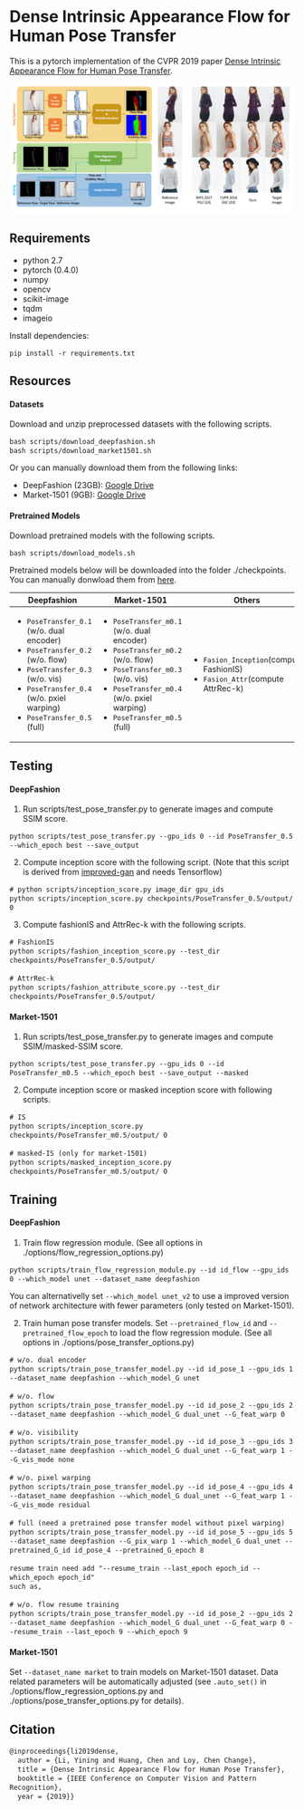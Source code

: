 # Dense Intrinsic Appearance Flow for Human Pose Transfer

This is a pytorch implementation of the CVPR 2019 paper [Dense Intrinsic Appearance Flow for Human Pose Transfer](http://mmlab.ie.cuhk.edu.hk/projects/pose-transfer/).

![fig_intro](imgs/fig_intro.png)

## Requirements
- python 2.7
- pytorch (0.4.0)
- numpy
- opencv
- scikit-image
- tqdm
- imageio

Install dependencies:
```
pip install -r requirements.txt
```

## Resources
#### Datasets
Download and unzip preprocessed datasets with the following scripts.
```
bash scripts/download_deepfashion.sh
bash scripts/download_market1501.sh
```
Or you can manually download them from the following links:
- DeepFashion (23GB): [Google Drive](https://drive.google.com/file/d/1LbibHhhF7xA7G3hHoHj9I-MvCByzdkvr/view?usp=sharing)
- Market-1501 (9GB): [Google Drive](https://drive.google.com/file/d/16zZJ5f5qOJcgg-cPfmAdso8al-MSWiwu/view?usp=sharing)

#### Pretrained Models
Download pretrained models with the following scripts.
```
bash scripts/download_models.sh
```
Pretrained models below will be downloaded into the folder ./checkpoints. You can manually donwload them from [here](https://drive.google.com/file/d/1QHcb1QBGVmGginpsYmer-Q5Aq0HNtBHv/view?usp=sharing).

| Deepfashion | Market-1501 | Others |
|-------------|-------------|--------|
|<ul><li>`PoseTransfer_0.1` (w/o. dual encoder)</li><li>`PoseTransfer_0.2` (w/o. flow)</li><li>`PoseTransfer_0.3` (w/o. vis)</li><li>`PoseTransfer_0.4` (w/o. pxiel warping)</li><li>`PoseTransfer_0.5` (full)</li></ul>|<ul><li>`PoseTransfer_m0.1` (w/o. dual encoder)</li><li>`PoseTransfer_m0.2` (w/o. flow)</li><li>`PoseTransfer_m0.3` (w/o. vis)</li><li>`PoseTransfer_m0.4` (w/o. pxiel warping)</li><li>`PoseTransfer_m0.5` (full)</li></ul>|<ul><li>`Fasion_Inception`(compute FashionIS)</li><li>`Fasion_Attr`(compute AttrRec-k)</li></ul>|

## Testing
#### DeepFashion
1. Run scripts/test_pose_transfer.py to generate images and compute SSIM score.
```
python scripts/test_pose_transfer.py --gpu_ids 0 --id PoseTransfer_0.5 --which_epoch best --save_output
```
2. Compute inception score with the following script. (Note that this script is derived from [improved-gan](https://github.com/openai/improved-gan) and needs Tensorflow)
```
# python scripts/inception_score.py image_dir gpu_ids
python scripts/inception_score.py checkpoints/PoseTransfer_0.5/output/ 0
```
3. Compute fashionIS and AttrRec-k with the following scripts. 
```
# FashionIS
python scripts/fashion_inception_score.py --test_dir checkpoints/PoseTransfer_0.5/output/

# AttrRec-k
python scripts/fashion_attribute_score.py --test_dir checkpoints/PoseTransfer_0.5/output/
```

#### Market-1501
1. Run scripts/test_pose_transfer.py to generate images and compute SSIM/masked-SSIM score.
```
python scripts/test_pose_transfer.py --gpu_ids 0 --id PoseTransfer_m0.5 --which_epoch best --save_output --masked
```
2. Compute inception score or masked inception score with following scripts.
```
# IS
python scripts/inception_score.py checkpoints/PoseTransfer_m0.5/output/ 0

# masked-IS (only for market-1501)
python scripts/masked_inception_score.py checkpoints/PoseTransfer_m0.5/output/ 0
```

## Training
#### DeepFashion
1. Train flow regression module. (See all options in ./options/flow_regression_options.py)
```
python scripts/train_flow_regression_module.py --id id_flow --gpu_ids 0 --which_model unet --dataset_name deepfashion
```
You can alternativelly set `--which_model unet_v2` to use a improved version of network architecture with fewer parameters (only tested on Market-1501).

2. Train human pose transfer models. Set `--pretrained_flow_id` and `--pretrained_flow_epoch` to load the flow regression module. (See all options in ./options/pose_transfer_options.py)
```
# w/o. dual encoder
python scripts/train_pose_transfer_model.py --id id_pose_1 --gpu_ids 1 --dataset_name deepfashion --which_model_G unet

# w/o. flow
python scripts/train_pose_transfer_model.py --id id_pose_2 --gpu_ids 2 --dataset_name deepfashion --which_model_G dual_unet --G_feat_warp 0

# w/o. visibility
python scripts/train_pose_transfer_model.py --id id_pose_3 --gpu_ids 3 --dataset_name deepfashion --which_model_G dual_unet --G_feat_warp 1 --G_vis_mode none

# w/o. pixel warping
python scripts/train_pose_transfer_model.py --id id_pose_4 --gpu_ids 4 --dataset_name deepfashion --which_model_G dual_unet --G_feat_warp 1 --G_vis_mode residual

# full (need a pretrained pose transfer model without pixel warping)
python scripts/train_pose_transfer_model.py --id id_pose_5 --gpu_ids 5 --dataset_name deepfashion --G_pix_warp 1 --which_model_G dual_unet --pretrained_G_id id_pose_4 --pretrained_G_epoch 8

resume train need add "--resume_train --last_epoch epoch_id --which_epoch epoch_id"
such as, 

# w/o. flow resume training
python scripts/train_pose_transfer_model.py --id id_pose_2 --gpu_ids 2 --dataset_name deepfashion --which_model_G dual_unet --G_feat_warp 0 --resume_train --last_epoch 9 --which_epoch 9
```

#### Market-1501
Set `--dataset_name market` to train models on Market-1501 dataset. Data related parameters will be automatically adjusted (see `.auto_set()` in ./options/flow_regression_options.py and ./options/pose_transfer_options.py for details).

## Citation
```
@inproceedings{li2019dense,
  author = {Li, Yining and Huang, Chen and Loy, Chen Change},
  title = {Dense Intrinsic Appearance Flow for Human Pose Transfer},
  booktitle = {IEEE Conference on Computer Vision and Pattern Recognition},
  year = {2019}}
```



